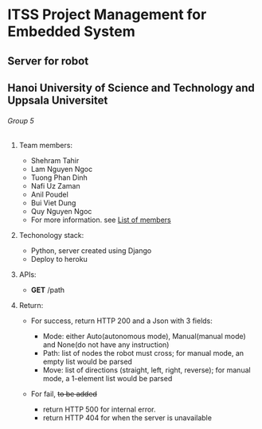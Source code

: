 # ITSS Project Management for Embedded System

## Server for robot

## Hanoi University of Science and Technology and Uppsala Universitet

###### Group 5

1.	Team members:
	- Shehram Tahir
	- Lam Nguyen Ngoc
	- Tuong Phan Dinh
	- Nafi Uz Zaman
	- Anil Poudel
	- Bui Viet Dung
	- Quy Nguyen Ngoc
	- For more information. see [List of members](https://docs.google.com/presentation/d/1H9vXawhmfnKC6SyAqsgzui6CJ9gdFEHFe8S2NHvihdA/edit#slide=id.g842e3511ef_1_0)

2.	Techonology stack:
	- Python, server created using Django
	- Deploy to heroku

3.	APIs:
	- **GET** /path

4.	Return:
	- For success, return HTTP 200 and a Json with 3 fields:
		- Mode: either Auto\(autonomous mode\), Manual\(manual mode\) and None\(do not have any instruction\)
		- Path: list of nodes the robot must cross; for manual mode, an empty list would be parsed
		- Move: list of directions (straight, left, right, reverse); for manual mode, a 1-element list would be parsed

	- For fail, ~~to be added~~
		- return HTTP 500 for internal error.
		- return HTTP 404 for when the server is unavailable

